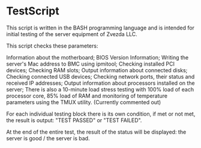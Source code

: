 # TestScript
This script is written in the BASH programming language and is intended for initial testing of the server equipment of Zvezda LLC.


This script checks these parameters:

Information about the motherboard;
BIOS Version Information;
Writing the server's Mac address to BМC using ipmitool;
Checking installed PCI devices;
Checking RAM slots;
Output information about connected disks;
Checking connected USB devices;
Checking network ports, their status and received IP addresses;
Output information about processors installed on the server;
There is also a 10-minute load stress testing with 100% load of each processor core, 85% load of RAM and monitoring of temperature parameters using the TMUX utility. (Currently commented out)

For each individual testing block there is its own condition, if met or not met, the result is output: "TEST PASSED" or "TEST FAILED".

At the end of the entire test, the result of the status will be displayed: the server is good / the server is bad.
